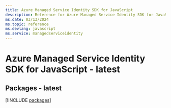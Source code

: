 ```yaml
---
title: Azure Managed Service Identity SDK for JavaScript
description: Reference for Azure Managed Service Identity SDK for JavaScript
ms.date: 03/13/2024
ms.topic: reference
ms.devlang: javascript
ms.service: managedserviceidentity
---
```

# Azure Managed Service Identity SDK for JavaScript - latest
## Packages - latest
[!INCLUDE [packages](managed-service-identity-index.md)]